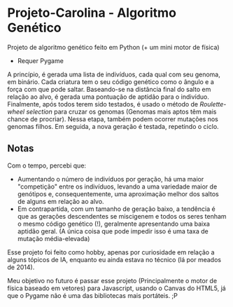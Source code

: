 # Projeto-Carolina - Algoritmo Genético
Projeto de algoritmo genético feito em Python (+ um mini motor de física)

* Requer Pygame

A princípio, é gerada uma lista de indivíduos, cada qual com seu genoma, em binário. Cada criatura tem o seu código genético como o ângulo e a força com que pode saltar. Baseando-se na distância final do salto em relação ao alvo, é gerada uma pontuação de aptidão para o indivíduo. <br>
Finalmente, após todos terem sido testados, é usado o método de *Roulette-wheel selection* para cruzar os genomas (Genomas mais aptos têm mais chance de procriar). Nessa etapa, também podem ocorrer mutações nos genomas filhos.
Em seguida, a nova geração é testada, repetindo o ciclo.

## Notas
Com o tempo, percebi que:
- Aumentando o número de indivíduos por geração, há uma maior "competição" entre os indivíduos, levando a uma variedade maior de genótipos e, consequentemente, uma aproximação melhor dos saltos de alguns em relação ao alvo.
- Em contrapartida, com um tamanho de geração baixo, a tendência é que as gerações descendentes se miscigenem e todos os seres tenham o mesmo código genético (!), geralmente apresentando uma baixa aptidão geral. (A única coisa que pode impedir isso é uma taxa de mutação média-elevada)

Esse projeto foi feito como hobby, apenas por curiosidade em relação a alguns tópicos de IA, enquanto eu ainda estava no técnico (lá por meados de 2014).

Meu objetivo no futuro é passar esse projeto (Principalmente o motor de física baseado em vetores) para Javascript, usando o Canvas do HTML5, já que o Pygame não é uma das bibliotecas mais portáteis. ;P
